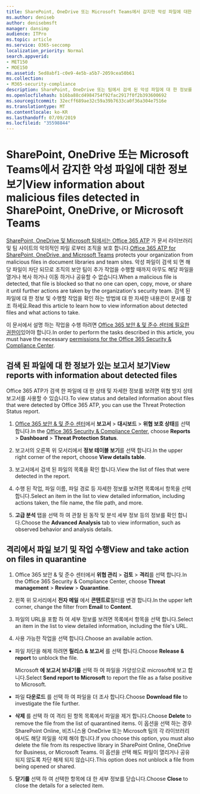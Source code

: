 ```yaml
---
title: SharePoint, OneDrive 또는 Microsoft Teams에서 감지한 악성 파일에 대한 정보 보기
ms.author: deniseb
author: denisebmsft
manager: dansimp
audience: ITPro
ms.topic: article
ms.service: O365-seccomp
localization_priority: Normal
search.appverid:
- MET150
- MOE150
ms.assetid: 5ed8abf1-c0e9-4e5b-a5b7-2059cea50b61
ms.collection:
- M365-security-compliance
description: SharePoint, OneDrive 또는 팀에서 검색 된 악성 파일에 대 한 정보를 볼 수 있는 위치 및 해당 파일에 대해 작업을 수행 하는 방법에 대해 알아봅니다.
ms.openlocfilehash: b16ba88cd4984754f92fac2917f0f2b393600692
ms.sourcegitcommit: 32ecff689ae32c59a39b7633ca0f36a304e7516e
ms.translationtype: MT
ms.contentlocale: ko-KR
ms.lasthandoff: 07/09/2019
ms.locfileid: "35598844"
---
```

# <a name="view-information-about-malicious-files-detected-in-sharepoint-onedrive-or-microsoft-teams"></a><span data-ttu-id="d86c8-103">SharePoint, OneDrive 또는 Microsoft Teams에서 감지한 악성 파일에 대한 정보 보기</span><span class="sxs-lookup"><span data-stu-id="d86c8-103">View information about malicious files detected in SharePoint, OneDrive, or Microsoft Teams</span></span>

<span data-ttu-id="d86c8-104">[SharePoint, OneDrive 및 Microsoft 팀에서는 Office 365 ATP](atp-for-spo-odb-and-teams.md) 가 문서 라이브러리 및 팀 사이트의 악의적인 파일 로부터 조직을 보호 합니다.</span><span class="sxs-lookup"><span data-stu-id="d86c8-104">[Office 365 ATP for SharePoint, OneDrive, and Microsoft Teams](atp-for-spo-odb-and-teams.md) protects your organization from malicious files in document libraries and team sites.</span></span> <span data-ttu-id="d86c8-105">악성 파일이 검색 되 면 해당 파일이 차단 되므로 조직의 보안 팀이 추가 작업을 수행할 때까지 아무도 해당 파일을 열거나 복사 하거나 이동 하거나 공유할 수 없습니다.</span><span class="sxs-lookup"><span data-stu-id="d86c8-105">When a malicious file is detected, that file is blocked so that no one can open, copy, move, or share it until further actions are taken by the organization's security team.</span></span> <span data-ttu-id="d86c8-106">검색 된 파일에 대 한 정보 및 수행할 작업을 확인 하는 방법에 대 한 자세한 내용은이 문서를 참조 하세요.</span><span class="sxs-lookup"><span data-stu-id="d86c8-106">Read this article to learn how to view information about detected files and what actions to take.</span></span> 

<span data-ttu-id="d86c8-107">이 문서에서 설명 하는 작업을 수행 하려면 [Office 365 보안 &amp; 및 준수 센터에 필요한 권한이](permissions-in-the-security-and-compliance-center.md)있어야 합니다.</span><span class="sxs-lookup"><span data-stu-id="d86c8-107">In order to perform the tasks described in this article, you must have the necessary [permissions for the Office 365 Security &amp; Compliance Center](permissions-in-the-security-and-compliance-center.md).</span></span> 
  
## <a name="view-reports-with-information-about-detected-files"></a><span data-ttu-id="d86c8-108">검색 된 파일에 대 한 정보가 있는 보고서 보기</span><span class="sxs-lookup"><span data-stu-id="d86c8-108">View reports with information about detected files</span></span>

<span data-ttu-id="d86c8-109">Office 365 ATP가 검색 한 파일에 대 한 상태 및 자세한 정보를 보려면 위협 방지 상태 보고서를 사용할 수 있습니다.</span><span class="sxs-lookup"><span data-stu-id="d86c8-109">To view status and detailed information about files that were detected by Office 365 ATP, you can use the Threat Protection Status report.</span></span>
  
1. <span data-ttu-id="d86c8-110">[Office 365 보안 &amp; 및 준수 센터](https://protection.office.com)에서 **보고서** \> **대시보드** \> **위협 보호 상태**를 선택 합니다.</span><span class="sxs-lookup"><span data-stu-id="d86c8-110">In the [Office 365 Security &amp; Compliance Center](https://protection.office.com), choose **Reports** \> **Dashboard** \> **Threat Protection Status**.</span></span>
    
2. <span data-ttu-id="d86c8-111">보고서의 오른쪽 위 모서리에서 **정보 테이블 보기**를 선택 합니다.</span><span class="sxs-lookup"><span data-stu-id="d86c8-111">In the upper right corner of the report, choose **View details table**.</span></span>
    
3. <span data-ttu-id="d86c8-112">보고서에서 검색 된 파일의 목록을 확인 합니다.</span><span class="sxs-lookup"><span data-stu-id="d86c8-112">View the list of files that were detected in the report.</span></span>
    
4. <span data-ttu-id="d86c8-113">수행 된 작업, 파일 이름, 파일 경로 등 자세한 정보를 보려면 목록에서 항목을 선택 합니다.</span><span class="sxs-lookup"><span data-stu-id="d86c8-113">Select an item in the list to view detailed information, including actions taken, the file name, the file path, and more.</span></span>
    
5. <span data-ttu-id="d86c8-114">**고급 분석** 탭을 선택 하 여 관찰 된 동작 및 분석 세부 정보 등의 정보를 확인 합니다.</span><span class="sxs-lookup"><span data-stu-id="d86c8-114">Choose the **Advanced Analysis** tab to view information, such as observed behavior and analysis details.</span></span> 
  
## <a name="view-and-take-action-on-files-in-quarantine"></a><span data-ttu-id="d86c8-115">격리에서 파일 보기 및 작업 수행</span><span class="sxs-lookup"><span data-stu-id="d86c8-115">View and take action on files in quarantine</span></span>

1. <span data-ttu-id="d86c8-116">Office 365 보안 &amp; 및 준수 센터에서 **위협 관리** \> **검토** \> **격리**를 선택 합니다.</span><span class="sxs-lookup"><span data-stu-id="d86c8-116">In the Office 365 Security &amp; Compliance Center, choose **Threat management** \> **Review** \> **Quarantine**.</span></span>
    
2. <span data-ttu-id="d86c8-117">왼쪽 위 모서리에서 **전자 메일** 에서 **콘텐트로**필터를 변경 합니다.</span><span class="sxs-lookup"><span data-stu-id="d86c8-117">In the upper left corner, change the filter from **Email** to **Content**.</span></span>
    
3. <span data-ttu-id="d86c8-118">파일의 URL을 포함 하 여 세부 정보를 보려면 목록에서 항목을 선택 합니다.</span><span class="sxs-lookup"><span data-stu-id="d86c8-118">Select an item in the list to view detailed information, including the file's URL.</span></span>
    
4. <span data-ttu-id="d86c8-119">사용 가능한 작업을 선택 합니다.</span><span class="sxs-lookup"><span data-stu-id="d86c8-119">Choose an available action.</span></span>
    
  - <span data-ttu-id="d86c8-120">파일 차단을 해제 하려면 **릴리스 &amp; 보고서** 를 선택 합니다.</span><span class="sxs-lookup"><span data-stu-id="d86c8-120">Choose **Release &amp; report** to unblock the file.</span></span> 
    
    <span data-ttu-id="d86c8-121">Microsoft **에 보고서 보내기를** 선택 하 여 파일을 가양성으로 microsoft에 보고 합니다.</span><span class="sxs-lookup"><span data-stu-id="d86c8-121">Select **Send report to Microsoft** to report the file as a false positive to Microsoft.</span></span> 
    
  - <span data-ttu-id="d86c8-122">파일 **다운로드** 를 선택 하 여 파일을 더 조사 합니다.</span><span class="sxs-lookup"><span data-stu-id="d86c8-122">Choose **Download file** to investigate the file further.</span></span> 
    
  - <span data-ttu-id="d86c8-123">**삭제** 를 선택 하 여 격리 된 항목 목록에서 파일을 제거 합니다.</span><span class="sxs-lookup"><span data-stu-id="d86c8-123">Choose **Delete** to remove the file from the list of quarantined items.</span></span> <span data-ttu-id="d86c8-124">이 옵션을 선택 하는 경우 SharePoint Online, 비즈니스용 OneDrive 또는 Microsoft 팀의 각 라이브러리 에서도 해당 파일을 삭제 해야 합니다.</span><span class="sxs-lookup"><span data-stu-id="d86c8-124">If you choose this option, you must also delete the file from its respective library in SharePoint Online, OneDrive for Business, or Microsoft Teams.</span></span> <span data-ttu-id="d86c8-125">이 옵션을 선택 해도 파일이 열리거나 공유 되지 않도록 차단 해제 되지 않습니다.</span><span class="sxs-lookup"><span data-stu-id="d86c8-125">This option does not unblock a file from being opened or shared.</span></span> 
    
5. <span data-ttu-id="d86c8-126">**닫기를** 선택 하 여 선택한 항목에 대 한 세부 정보를 닫습니다.</span><span class="sxs-lookup"><span data-stu-id="d86c8-126">Choose **Close** to close the details for a selected item.</span></span> 
  
  

